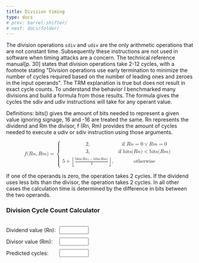 ```yaml
---
title: Division timing
type: docs
# prev: barrel-shifter/
# next: docs/folder/
---
```


The division operations `sdiv` and `udiv` are the only arithmetic operations that are not constant time.
Subsequently these instructions are not used in software when timing attacks are a concern.
The technical reference manual[p. 30] states that division operations take 2-12 cycles, with a footnote stating "Division operations use early termination to minimize the number of cycles required based on the number of leading ones and zeroes in the input operands".
The TRM explanation is true but does not result in exact cycle counts.
To understand the behavior I benchmarked many divisions and build a formula from those results.
The formula gives the cycles the sdiv and udiv instructions will take for any operant value.

Definitions: bits() gives the amount of bits needed to represent a given value ignoring
signage, 16 and -16 are treated the same. Rn represents the dividend and Rm the divisor,
f (Rn, Rm) provides the amount of cycles needed to execute a udiv or sdiv instruction
using those arguments.

<style>
/* Chrome, Safari, Edge, Opera */
input::-webkit-outer-spin-button,
input::-webkit-inner-spin-button {
  -webkit-appearance: none;
  margin: 0;
}

/* Firefox */
input[type=number] {
  -moz-appearance: textfield;
}
</style>

<!-- <script id="MathJax-script" async
  src="https://cdn.jsdelivr.net/npm/mathjax@3/es5/tex-mml-chtml.js">
</script>


$$ 
f(Rn, Rm) =
\begin{cases}
2, & \text{if } Rn = 0 \lor Rm = 0 \\\\
3, & \text{if } \text{bits}(Rn) < \text{bits}(Rm) \\\\
5 + \left\lfloor \frac{\text{bits}(Rn) - \text{bits}(Rm)}{4} \right\rfloor, & \text{otherwise} \\\\
\end{cases}
$$ -->

<math xmlns="http://www.w3.org/1998/Math/MathML" display="block">
  <mi>f</mi>
  <mo stretchy="false">(</mo>
  <mi>R</mi>
  <mi>n</mi>
  <mo>,</mo>
  <mi>R</mi>
  <mi>m</mi>
  <mo stretchy="false">)</mo>
  <mo>=</mo>
  <mrow data-mjx-texclass="INNER">
    <mo data-mjx-texclass="OPEN">{</mo>
    <mtable columnalign="left left" columnspacing="1em" rowspacing=".2em">
      <mtr>
        <mtd>
          <mn>2</mn>
          <mo>,</mo>
        </mtd>
        <mtd>
          <mtext>if&#xA0;</mtext>
          <mi>R</mi>
          <mi>n</mi>
          <mo>=</mo>
          <mn>0</mn>
          <mo>&#x2228;</mo>
          <mi>R</mi>
          <mi>m</mi>
          <mo>=</mo>
          <mn>0</mn>
        </mtd>
      </mtr>
      <mtr>
        <mtd>
          <mn>3</mn>
          <mo>,</mo>
        </mtd>
        <mtd>
          <mtext>if&#xA0;</mtext>
          <mtext>bits</mtext>
          <mo stretchy="false">(</mo>
          <mi>R</mi>
          <mi>n</mi>
          <mo stretchy="false">)</mo>
          <mo>&lt;</mo>
          <mtext>bits</mtext>
          <mo stretchy="false">(</mo>
          <mi>R</mi>
          <mi>m</mi>
          <mo stretchy="false">)</mo>
        </mtd>
      </mtr>
      <mtr>
        <mtd>
          <mn>5</mn>
          <mo>+</mo>
          <mrow data-mjx-texclass="INNER">
            <mo data-mjx-texclass="OPEN">&#x230A;</mo>
            <mfrac>
              <mrow>
                <mtext>bits</mtext>
                <mo stretchy="false">(</mo>
                <mi>R</mi>
                <mi>n</mi>
                <mo stretchy="false">)</mo>
                <mo>&#x2212;</mo>
                <mtext>bits</mtext>
                <mo stretchy="false">(</mo>
                <mi>R</mi>
                <mi>m</mi>
                <mo stretchy="false">)</mo>
              </mrow>
              <mn>4</mn>
            </mfrac>
            <mo data-mjx-texclass="CLOSE">&#x230B;</mo>
          </mrow>
          <mo>,</mo>
        </mtd>
        <mtd>
          <mtext>otherwise</mtext>
        </mtd>
      </mtr>
    </mtable>
    <mo data-mjx-texclass="CLOSE" fence="true" stretchy="true" symmetric="true"></mo>
  </mrow>
</math>


If one of the operands is zero, the operation takes 2 cycles. If the dividend uses less bits
than the divisor, the operation takes 2 cycles. In all other cases the calculation time is
determined by the difference in bits between the two operands.


### Division Cycle Count Calculator
<br>

<div style="display: grid; grid-template-columns: auto auto; gap: 10px; align-items: center; max-width: 300px;">
  <label for="numberInput">Dividend value (Rn):</label>
  <input type="number" id="numberInput" step="1" value="" style="width: 50%;" oninput="divCycles()">
  <label for="numberInput2">Divisor value (Rm):</label>
  <input type="number" id="numberInput2" step="1" value="" style="width: 50%;" oninput="divCycles()">
  <!-- <button style="grid-column: span 2; justify-self: left;" onclick="divCycles()">[ CALCULATE ]</button> -->
  <label for="result">Predicted cycles:</label>
  <input type="text" id="result" readonly  style="width: 50%;">
</div>

<script>
    function divCycles() {
        let number = Math.abs(parseInt(document.getElementById("numberInput").value));
        let number2 = Math.abs(parseInt(document.getElementById("numberInput2").value));

        if ( document.getElementById("numberInput").value === "" || document.getElementById("numberInput2").value === "" ) {
            document.getElementById("result").value = '';
            return;
        }
        if (isNaN(number) || number < 0 || number.toString(2).length > 32) {
            document.getElementById("result").value = 'Invalid';
            return;
        }

        if (isNaN(number2) || number2 < 0 || number2.toString(2).length > 32) {
            document.getElementById("result").value = 'Invalid';
            return;
        }

        const bits1 = number.toString(2).length;
        const bits2 = number2.toString(2).length;
        var res = 0;

        if (number === 0 || number2 === 0) {
            res = 2;
        } else if (bits1 < bits2){
            res = 3;
        } else {
            res = 5 + Math.floor((bits1 - bits2)/4)
        }

        
        document.getElementById("result").value = res;
    }
</script>
